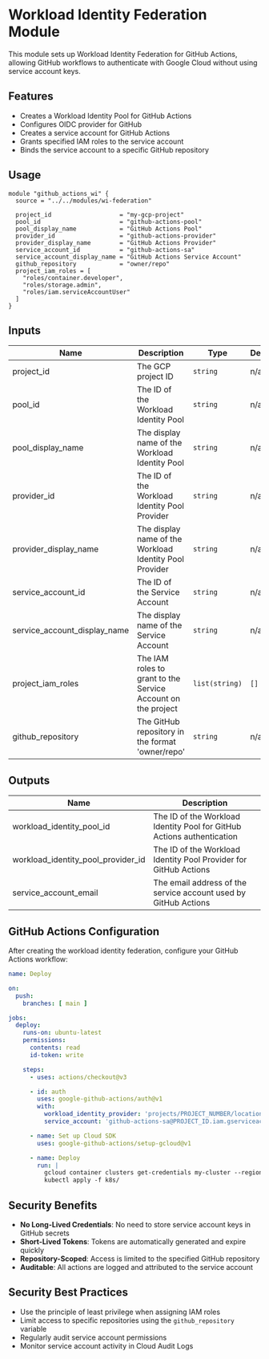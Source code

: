 # Workload Identity Federation Module

This module sets up Workload Identity Federation for GitHub Actions, allowing GitHub workflows to authenticate with Google Cloud without using service account keys.

## Features

- Creates a Workload Identity Pool for GitHub Actions
- Configures OIDC provider for GitHub
- Creates a service account for GitHub Actions
- Grants specified IAM roles to the service account
- Binds the service account to a specific GitHub repository

## Usage

```hcl
module "github_actions_wi" {
  source = "../../modules/wi-federation"

  project_id                   = "my-gcp-project"
  pool_id                      = "github-actions-pool"
  pool_display_name            = "GitHub Actions Pool"
  provider_id                  = "github-actions-provider"
  provider_display_name        = "GitHub Actions Provider"
  service_account_id           = "github-actions-sa"
  service_account_display_name = "GitHub Actions Service Account"
  github_repository            = "owner/repo"
  project_iam_roles = [
    "roles/container.developer",
    "roles/storage.admin",
    "roles/iam.serviceAccountUser"
  ]
}
```

## Inputs

| Name | Description | Type | Default | Required |
|------|-------------|------|---------|:--------:|
| project_id | The GCP project ID | `string` | n/a | yes |
| pool_id | The ID of the Workload Identity Pool | `string` | n/a | yes |
| pool_display_name | The display name of the Workload Identity Pool | `string` | n/a | yes |
| provider_id | The ID of the Workload Identity Pool Provider | `string` | n/a | yes |
| provider_display_name | The display name of the Workload Identity Pool Provider | `string` | n/a | yes |
| service_account_id | The ID of the Service Account | `string` | n/a | yes |
| service_account_display_name | The display name of the Service Account | `string` | n/a | yes |
| project_iam_roles | The IAM roles to grant to the Service Account on the project | `list(string)` | `[]` | no |
| github_repository | The GitHub repository in the format 'owner/repo' | `string` | n/a | yes |

## Outputs

| Name | Description |
|------|-------------|
| workload_identity_pool_id | The ID of the Workload Identity Pool for GitHub Actions authentication |
| workload_identity_pool_provider_id | The ID of the Workload Identity Pool Provider for GitHub Actions |
| service_account_email | The email address of the service account used by GitHub Actions |

## GitHub Actions Configuration

After creating the workload identity federation, configure your GitHub Actions workflow:

```yaml
name: Deploy

on:
  push:
    branches: [ main ]

jobs:
  deploy:
    runs-on: ubuntu-latest
    permissions:
      contents: read
      id-token: write

    steps:
      - uses: actions/checkout@v3

      - id: auth
        uses: google-github-actions/auth@v1
        with:
          workload_identity_provider: 'projects/PROJECT_NUMBER/locations/global/workloadIdentityPools/github-actions-pool/providers/github-actions-provider'
          service_account: 'github-actions-sa@PROJECT_ID.iam.gserviceaccount.com'

      - name: Set up Cloud SDK
        uses: google-github-actions/setup-gcloud@v1

      - name: Deploy
        run: |
          gcloud container clusters get-credentials my-cluster --region us-central1
          kubectl apply -f k8s/
```

## Security Benefits

- **No Long-Lived Credentials**: No need to store service account keys in GitHub secrets
- **Short-Lived Tokens**: Tokens are automatically generated and expire quickly
- **Repository-Scoped**: Access is limited to the specified GitHub repository
- **Auditable**: All actions are logged and attributed to the service account

## Security Best Practices

- Use the principle of least privilege when assigning IAM roles
- Limit access to specific repositories using the `github_repository` variable
- Regularly audit service account permissions
- Monitor service account activity in Cloud Audit Logs
